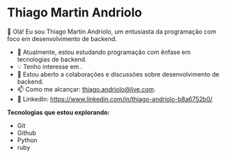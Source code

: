 # Thiago Martin Andriolo

👋 Olá! Eu sou Thiago Martin Andriolo, um entusiasta da programação com foco em desenvolvimento de backend.

- 🌱 Atualmente, estou estudando programação com ênfase em tecnologias de backend.
- 💡 Tenho interesse em .
- 💬 Estou aberto a colaborações e discussões sobre desenvolvimento de backend.
- 📫 Como me alcançar: thiago.andriolo@live.com.
- 🔗 LinkedIn: https://www.linkedin.com/in/thiago-andriolo-b8a6752b0/

**Tecnologias que estou explorando:**
- Git
- Github
- Python
- ruby


